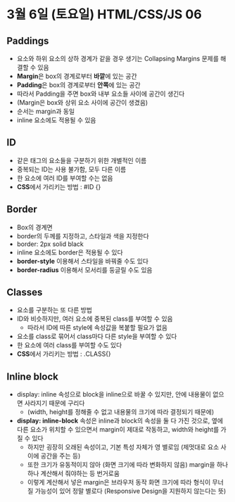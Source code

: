 # 3월 6일 (토요일) HTML/CSS/JS 06

## Paddings

- 요소와 하위 요소의 상하 경계가 같을 경우 생기는 Collapsing Margins 문제를 해결할 수 있음
- **Margin**은 box의 경계로부터 **바깥**에 있는 공간
- **Padding**은 box의 경계로부터 **안쪽**에 있는 공간
- 따라서 Padding을 주면 box와 내부 요소들 사이에 공간이 생긴다
- (Margin은 box와 상위 요소 사이에 공간이 생겼음)
- 순서는 margin과 동일
- inline 요소에도 적용될 수 있음

## ID

- 같은 태그의 요소들을 구분하기 위한 개별적인 이름
- 중복되는 ID는 사용 불가함, 모두 다른 이름
- 한 요소에 여러 ID를 부여할 수는 없음
- **CSS**에서 가리키는 방법 : #ID {}

## Border

- Box의 경계면
- border의 두께를 지정하고, 스타일과 색을 지정한다
- border: 2px solid black
- inline 요소에도 border은 적용될 수 있다
- **border-style** 이용해서 스타일을 바꿔줄 수도 있다
- **border-radius** 이용해서 모서리를 둥글릴 수도 있음

## Classes

- 요소를 구분하는 또 다른 방법
- ID와 비슷하지만, 여러 요소에 중복된 class를 부여할 수 있음
  - 따라서 ID에 따른 style에 속성값을 복붙할 필요가 없음
- 요소를 class로 묶어서 class마다 다른 style을 부여할 수 있다
- 한 요소에 여러 class를 부여할 수도 있다
- **CSS**에서 가리키는 방법 : .CLASS{}

## Inline block

- display: inline 속성으로 block을 inline으로 바꿀 수 있지만, 안에 내용물이 없으면 사라지기 때문에 구리다
  - (width, height를 정해줄 수 없고 내용물의 크기에 따라 결정되기 때문에)
- **display: inline-block** 속성은 inline과 block의 속성을 둘 다 가진 것으로, 옆에 다른 요소가 위치할 수 있으면서 margin이 제대로 작동하고, width와 height를 가질 수 있다
  - 하지만 굉장히 오래된 속성이고, 기본 특성 자체가 영 별로임 (제멋대로 요소 사이에 공간을 주는 등)
  - 또한 크기가 유동적이지 않아 (화면 크기에 따라 변화하지 않음) margin을 하나하나 계산해서 줘야하는 등 번거로움
  - 이렇게 계산해서 넣은 margin은 브라우저 동작 화면 크기에 따라 형식이 무너질 가능성이 있어 정말 별로다 (Responsive Design을 지원하지 않는다는 뜻)
